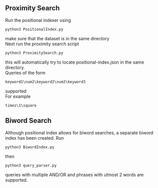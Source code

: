 ## Proximity Search
Run the positional indexer using  
```
python3 PositionalIndex.py
```
make sure that the dataset is in the same directory  
Next run the proximity search script  
```
python3 ProximitySearch.py
```
this will automatically try to locate positional-index.json in the same directory.  
Queries of the form  
```
keyword1\num2\keyword2\num2\keyword3  
```
supported  
For example
```
times\1\square
```

## Biword Search
Although positional index allows for biword searches, a separate biword index has been created.
Run  
```
python3 BiwordIndex.py
```
then  
```
python3 query_parser.py
```
queries with multiple AND/OR and phrases with utmost 2 words are supported.